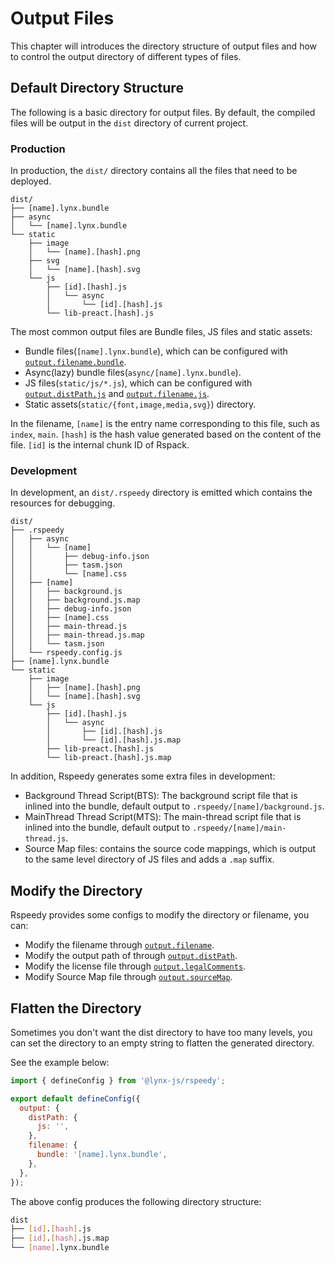 # Output Files

This chapter will introduces the directory structure of output files and how to control the output directory of different types of files.

## Default Directory Structure

The following is a basic directory for output files. By default, the compiled files will be output in the `dist` directory of current project.

### Production

In production, the `dist/` directory contains all the files that need to be deployed.

```tree
dist/
├── [name].lynx.bundle
├── async
│   └── [name].lynx.bundle
└── static
    ├── image
    │   └── [name].[hash].png
    ├── svg
    │   └── [name].[hash].svg
    └── js
        ├── [id].[hash].js
        │   └── async
        │       └── [id].[hash].js
        └── lib-preact.[hash].js
```

The most common output files are Bundle files, JS files and static assets:

- Bundle files(`[name].lynx.bundle`), which can be configured with [`output.filename.bundle`].
- Async(lazy) bundle files(`async/[name].lynx.bundle`).
- JS files(`static/js/*.js`), which can be configured with [`output.distPath.js`] and [`output.filename.js`].
- Static assets(`static/{font,image,media,svg}`) directory.

In the filename, `[name]` is the entry name corresponding to this file, such as `index`, `main`. `[hash]` is the hash value generated based on the content of the file. `[id]` is the internal chunk ID of Rspack.

### Development

In development, an `dist/.rspeedy` directory is emitted which contains the resources for debugging.

```tree
dist/
├── .rspeedy
│   ├── async
│   │   └── [name]
│   │       ├── debug-info.json
│   │       ├── tasm.json
│   │       └── [name].css
│   ├── [name]
│   │   ├── background.js
│   │   ├── background.js.map
│   │   ├── debug-info.json
│   │   ├── [name].css
│   │   ├── main-thread.js
│   │   ├── main-thread.js.map
│   │   └── tasm.json
│   └── rspeedy.config.js
├── [name].lynx.bundle
└── static
    ├── image
    │   ├── [name].[hash].png
    │   └── [name].[hash].svg
    └── js
        ├── [id].[hash].js
        │   └── async
        │       ├── [id].[hash].js
        │       └── [id].[hash].js.map
        ├── lib-preact.[hash].js
        └── lib-preact.[hash].js.map
```

In addition, Rspeedy generates some extra files in development:

- Background Thread Script(BTS): The background script file that is inlined into the bundle, default output to `.rspeedy/[name]/background.js`.
- MainThread Thread Script(MTS): The main-thread script file that is inlined into the bundle, default output to `.rspeedy/[name]/main-thread.js`.
- Source Map files: contains the source code mappings, which is output to the same level directory of JS files and adds a `.map` suffix.

## Modify the Directory

Rspeedy provides some configs to modify the directory or filename, you can:

- Modify the filename through [`output.filename`].
- Modify the output path of through [`output.distPath`].
- Modify the license file through [`output.legalComments`].
- Modify Source Map file through [`output.sourceMap`].

## Flatten the Directory

Sometimes you don't want the dist directory to have too many levels, you can set the directory to an empty string to flatten the generated directory.

See the example below:

```js
import { defineConfig } from '@lynx-js/rspeedy';

export default defineConfig({
  output: {
    distPath: {
      js: '',
    },
    filename: {
      bundle: '[name].lynx.bundle',
    },
  },
});
```

The above config produces the following directory structure:

```bash
dist
├── [id].[hash].js
├── [id].[hash].js.map
└── [name].lynx.bundle
```

[`output.filename`]: /api/rspeedy.output.filename
[`output.filename.js`]: /api/rspeedy.filename.js
[`output.filename.bundle`]: /api/rspeedy.filename.bundle
[`output.distPath`]: /api/rspeedy.output.distpath
[`output.distPath.js`]: /api/rspeedy.distpath.js
[`output.legalComments`]: /api/rspeedy.output.legalcomments
[`output.sourceMap`]: /api/rspeedy.output.sourcemap
